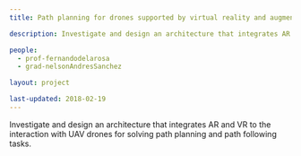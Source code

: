 ```yaml
---
title: Path planning for drones supported by virtual reality and augmented reality

description: Investigate and design an architecture that integrates AR and VR to the interaction with UAV drones for solving path planning and path following tasks.

people:
  - prof-fernandodelarosa
  - grad-nelsonAndresSanchez

layout: project  

last-updated: 2018-02-19
---
```

Investigate and design an architecture that integrates AR and VR to the interaction with UAV drones for solving path planning and path following tasks.
